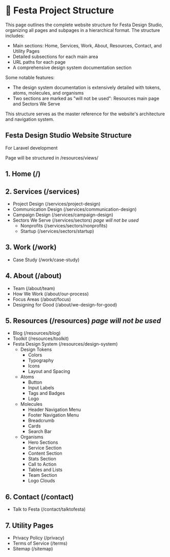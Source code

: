 # 📌 Festa Project Structure

This page outlines the complete website structure for Festa Design Studio, organizing all pages and subpages in a hierarchical format. The structure includes:

- Main sections: Home, Services, Work, About, Resources, Contact, and Utility Pages
- Detailed subsections for each main area
- URL paths for each page
- A comprehensive design system documentation section

Some notable features:

- The design system documentation is extensively detailed with tokens, atoms, molecules, and organisms
- Two sections are marked as "will not be used": Resources main page and Sectors We Serve

This structure serves as the master reference for the website's architecture and navigation system.

## Festa Design Studio Website Structure

For Laravel development

Page will be structured in /resources/views/

## 1. Home (/)

## 2. Services (/services)

- Project Design (/services/project-design)
- Communication Design (/services/communication-design)
- Campaign Design (/services/campaign-design)
- Sectors We Serve (/services/sectors) *page will not be used*
    - Nonprofits (/services/sectors/nonprofits)
    - Startup (/services/sectors/startup)

## 3. Work (/work)

- Case Study (/work/case-study)

## 4. About (/about)

- Team (/about/team)
- How We Work (/about/our-process)
- Focus Areas (/about/focus)
- Designing for Good (/about/we-design-for-good)

## 5. Resources (/resources) *page will not be used*

- Blog (/resources/blog)
- Toolkit (/resources/toolkit)
- Festa Design System (/resources/design-system)
    - Design Tokens
        - Colors
        - Typography
        - Icons
        - Layout and Spacing
    - Atoms
        - Button
        - Input Labels
        - Tags and Badges
        - Logo
    - Molecules
        - Header Navigation Menu
        - Footer Navigation Menu
        - Breadcrumb
        - Cards
        - Search Bar
    - Organisms
        - Hero Sections
        - Service Section
        - Content Section
        - Stats Section
        - Call to Action
        - Tables and Lists
        - Team Section
        - Logo Clouds

## 6. Contact (/contact)

- Talk to Festa (/contact/talktofesta)

## 7. Utility Pages

- Privacy Policy (/privacy)
- Terms of Service (/terms)
- Sitemap (/sitemap)